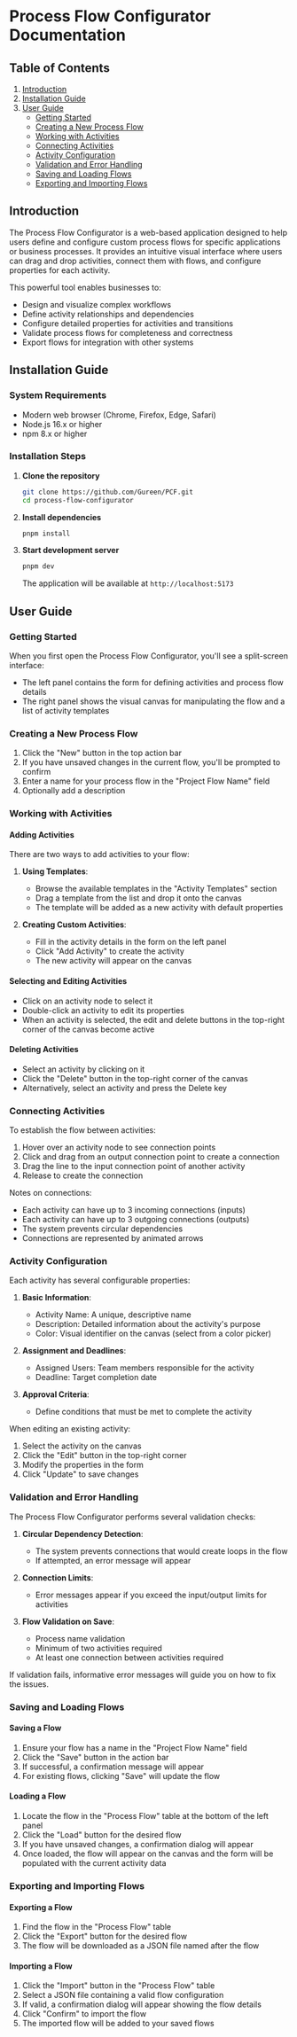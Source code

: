 # Process Flow Configurator Documentation

## Table of Contents
1. [Introduction](#introduction)
2. [Installation Guide](#installation-guide)
3. [User Guide](#user-guide)
   - [Getting Started](#getting-started)
   - [Creating a New Process Flow](#creating-a-new-process-flow)
   - [Working with Activities](#working-with-activities)
   - [Connecting Activities](#connecting-activities)
   - [Activity Configuration](#activity-configuration)
   - [Validation and Error Handling](#validation-and-error-handling)
   - [Saving and Loading Flows](#saving-and-loading-flows)
   - [Exporting and Importing Flows](#exporting-and-importing-flows)
   
## Introduction

The Process Flow Configurator is a web-based application designed to help users define and configure custom process flows for specific applications or business processes. It provides an intuitive visual interface where users can drag and drop activities, connect them with flows, and configure properties for each activity.

This powerful tool enables businesses to:
- Design and visualize complex workflows
- Define activity relationships and dependencies
- Configure detailed properties for activities and transitions
- Validate process flows for completeness and correctness
- Export flows for integration with other systems

## Installation Guide

### System Requirements
- Modern web browser (Chrome, Firefox, Edge, Safari)
- Node.js 16.x or higher
- npm 8.x or higher

### Installation Steps

1. **Clone the repository**
   ```bash
   git clone https://github.com/Gureen/PCF.git
   cd process-flow-configurator
   ```

2. **Install dependencies**
   ```bash
   pnpm install
   ```

3. **Start development server**
   ```bash
   pnpm dev
   ```
   The application will be available at `http://localhost:5173`

## User Guide

### Getting Started

When you first open the Process Flow Configurator, you'll see a split-screen interface:
- The left panel contains the form for defining activities and process flow details
- The right panel shows the visual canvas for manipulating the flow and a list of activity templates


### Creating a New Process Flow

1. Click the "New" button in the top action bar
2. If you have unsaved changes in the current flow, you'll be prompted to confirm
3. Enter a name for your process flow in the "Project Flow Name" field
4. Optionally add a description

### Working with Activities

#### Adding Activities

There are two ways to add activities to your flow:

1. **Using Templates**:
   - Browse the available templates in the "Activity Templates" section
   - Drag a template from the list and drop it onto the canvas
   - The template will be added as a new activity with default properties

2. **Creating Custom Activities**:
   - Fill in the activity details in the form on the left panel
   - Click "Add Activity" to create the activity
   - The new activity will appear on the canvas

#### Selecting and Editing Activities

- Click on an activity node to select it
- Double-click an activity to edit its properties
- When an activity is selected, the edit and delete buttons in the top-right corner of the canvas become active

#### Deleting Activities

- Select an activity by clicking on it
- Click the "Delete" button in the top-right corner of the canvas
- Alternatively, select an activity and press the Delete key

### Connecting Activities

To establish the flow between activities:

1. Hover over an activity node to see connection points
2. Click and drag from an output connection point to create a connection
3. Drag the line to the input connection point of another activity
4. Release to create the connection

Notes on connections:
- Each activity can have up to 3 incoming connections (inputs)
- Each activity can have up to 3 outgoing connections (outputs)
- The system prevents circular dependencies
- Connections are represented by animated arrows

### Activity Configuration

Each activity has several configurable properties:

1. **Basic Information**:
   - Activity Name: A unique, descriptive name
   - Description: Detailed information about the activity's purpose
   - Color: Visual identifier on the canvas (select from a color picker)

2. **Assignment and Deadlines**:
   - Assigned Users: Team members responsible for the activity
   - Deadline: Target completion date

3. **Approval Criteria**:
   - Define conditions that must be met to complete the activity

When editing an existing activity:
1. Select the activity on the canvas
2. Click the "Edit" button in the top-right corner
3. Modify the properties in the form
4. Click "Update" to save changes

### Validation and Error Handling

The Process Flow Configurator performs several validation checks:

1. **Circular Dependency Detection**:
   - The system prevents connections that would create loops in the flow
   - If attempted, an error message will appear

2. **Connection Limits**:
   - Error messages appear if you exceed the input/output limits for activities

3. **Flow Validation on Save**:
   - Process name validation
   - Minimum of two activities required
   - At least one connection between activities required

If validation fails, informative error messages will guide you on how to fix the issues.

### Saving and Loading Flows

#### Saving a Flow

1. Ensure your flow has a name in the "Project Flow Name" field
2. Click the "Save" button in the action bar
3. If successful, a confirmation message will appear
4. For existing flows, clicking "Save" will update the flow

#### Loading a Flow

1. Locate the flow in the "Process Flow" table at the bottom of the left panel
2. Click the "Load" button for the desired flow
3. If you have unsaved changes, a confirmation dialog will appear
4. Once loaded, the flow will appear on the canvas and the form will be populated with the current activity data

### Exporting and Importing Flows

#### Exporting a Flow

1. Find the flow in the "Process Flow" table
2. Click the "Export" button for the desired flow
3. The flow will be downloaded as a JSON file named after the flow

#### Importing a Flow

1. Click the "Import" button in the "Process Flow" table
2. Select a JSON file containing a valid flow configuration
3. If valid, a confirmation dialog will appear showing the flow details
4. Click "Confirm" to import the flow
5. The imported flow will be added to your saved flows